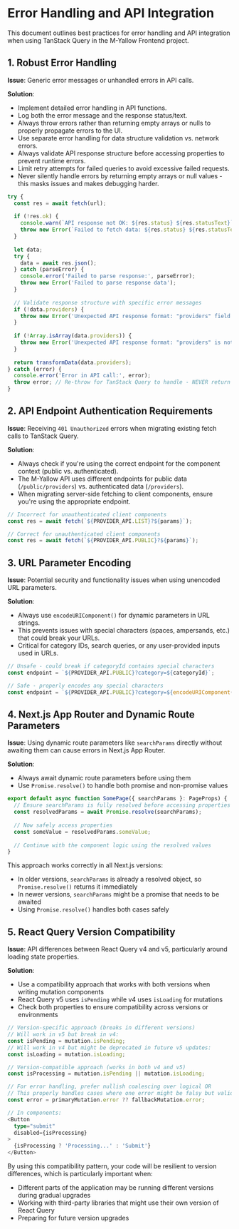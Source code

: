 # Error Handling and API Integration

This document outlines best practices for error handling and API integration when using TanStack Query in the M-Yallow Frontend project.

## 1. Robust Error Handling

**Issue**: Generic error messages or unhandled errors in API calls.

**Solution**:
- Implement detailed error handling in API functions.
- Log both the error message and the response status/text.
- Always throw errors rather than returning empty arrays or nulls to properly propagate errors to the UI.
- Use separate error handling for data structure validation vs. network errors.
- Always validate API response structure before accessing properties to prevent runtime errors.
- Limit retry attempts for failed queries to avoid excessive failed requests.
- Never silently handle errors by returning empty arrays or null values - this masks issues and makes debugging harder.

```typescript
try {
  const res = await fetch(url);
  
  if (!res.ok) {
    console.warn(`API response not OK: ${res.status} ${res.statusText}`);
    throw new Error(`Failed to fetch data: ${res.status} ${res.statusText}`);
  }
  
  let data;
  try {
    data = await res.json();
  } catch (parseError) {
    console.error('Failed to parse response:', parseError);
    throw new Error('Failed to parse response data');
  }
  
  // Validate response structure with specific error messages
  if (!data.providers) {
    throw new Error('Unexpected API response format: "providers" field is missing');
  }
  
  if (!Array.isArray(data.providers)) {
    throw new Error('Unexpected API response format: "providers" is not an array');
  }
  
  return transformData(data.providers);
} catch (error) {
  console.error('Error in API call:', error);
  throw error; // Re-throw for TanStack Query to handle - NEVER return empty arrays or nulls
}
```

## 2. API Endpoint Authentication Requirements

**Issue**: Receiving `401 Unauthorized` errors when migrating existing fetch calls to TanStack Query.

**Solution**:
- Always check if you're using the correct endpoint for the component context (public vs. authenticated).
- The M-Yallow API uses different endpoints for public data (`/public/providers`) vs. authenticated data (`/providers`).
- When migrating server-side fetching to client components, ensure you're using the appropriate endpoint.

```typescript
// Incorrect for unauthenticated client components
const res = await fetch(`${PROVIDER_API.LIST}?${params}`);

// Correct for unauthenticated client components
const res = await fetch(`${PROVIDER_API.PUBLIC}?${params}`);
```

## 3. URL Parameter Encoding

**Issue**: Potential security and functionality issues when using unencoded URL parameters.

**Solution**:
- Always use `encodeURIComponent()` for dynamic parameters in URL strings.
- This prevents issues with special characters (spaces, ampersands, etc.) that could break your URLs.
- Critical for category IDs, search queries, or any user-provided inputs used in URLs.

```typescript
// Unsafe - could break if categoryId contains special characters
const endpoint = `${PROVIDER_API.PUBLIC}?category=${categoryId}`;

// Safe - properly encodes any special characters
const endpoint = `${PROVIDER_API.PUBLIC}?category=${encodeURIComponent(categoryId)}`;
```

## 4. Next.js App Router and Dynamic Route Parameters

**Issue**: Using dynamic route parameters like `searchParams` directly without awaiting them can cause errors in Next.js App Router.

**Solution**:
- Always await dynamic route parameters before using them
- Use `Promise.resolve()` to handle both promise and non-promise values

```typescript
export default async function SomePage({ searchParams }: PageProps) {
  // Ensure searchParams is fully resolved before accessing properties
  const resolvedParams = await Promise.resolve(searchParams);
  
  // Now safely access properties
  const someValue = resolvedParams.someValue;
  
  // Continue with the component logic using the resolved values
}
```

This approach works correctly in all Next.js versions:
- In older versions, `searchParams` is already a resolved object, so `Promise.resolve()` returns it immediately
- In newer versions, `searchParams` might be a promise that needs to be awaited
- Using `Promise.resolve()` handles both cases safely

## 5. React Query Version Compatibility

**Issue**: API differences between React Query v4 and v5, particularly around loading state properties.

**Solution**:
- Use a compatibility approach that works with both versions when writing mutation components
- React Query v5 uses `isPending` while v4 uses `isLoading` for mutations
- Check both properties to ensure compatibility across versions or environments

```typescript
// Version-specific approach (breaks in different versions)
// Will work in v5 but break in v4:
const isPending = mutation.isPending;
// Will work in v4 but might be deprecated in future v5 updates:
const isLoading = mutation.isLoading;

// Version-compatible approach (works in both v4 and v5)
const isProcessing = mutation.isPending || mutation.isLoading;

// For error handling, prefer nullish coalescing over logical OR
// This properly handles cases where one error might be falsy but valid
const error = primaryMutation.error ?? fallbackMutation.error;

// In components:
<Button 
  type="submit" 
  disabled={isProcessing}
>
  {isProcessing ? 'Processing...' : 'Submit'}
</Button>
```

By using this compatibility pattern, your code will be resilient to version differences, which is particularly important when:
- Different parts of the application may be running different versions during gradual upgrades
- Working with third-party libraries that might use their own version of React Query
- Preparing for future version upgrades
